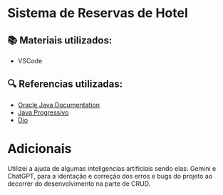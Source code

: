 # Sistema de Reservas de Hotel

## 📚 Materiais utilizados: 
- VSCode

## 🔍 Referencias utilizadas: 
- [Oracle Java Documentation](https://docs.oracle.com/javase/8/docs/)
- [Java Progressivo](https://www.javaprogressivo.net/p/forum-de-java.html)
- [Dio](https://www.dio.me/articles/comunidade-java)

# Adicionais
Utilizei a ajuda de algumas inteligencias artificiais sendo elas: Gemini e ChatGPT, para a identação e correção dos erros e bugs do projeto ao decorrer do desenvolvimento na parte de CRUD. 
